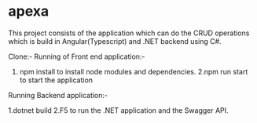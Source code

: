 # apexa
This project consists of the application which can do the CRUD operations which is build in Angular(Typescript) and .NET backend using C#.

Clone:- 
Running of Front end application:-
1. npm install to install node modules and dependencies.
2.npm run start to start the application

Running Backend application:-

1.dotnet build
2.F5 to run the .NET application and the Swagger API.







